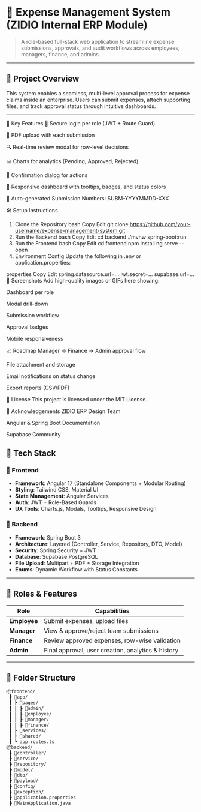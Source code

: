 

# 💼 Expense Management System (ZIDIO Internal ERP Module)

> A role-based full-stack web application to streamline expense submissions, approvals, and audit workflows across employees, managers, finance, and admins.

---

## 🚀 Project Overview

This system enables a seamless, multi-level approval process for expense claims inside an enterprise. Users can submit expenses, attach supporting files, and track approval status through intuitive dashboards.

---
🧪 Key Features
🔐 Secure login per role (JWT + Route Guard)

📄 PDF upload with each submission

🔍 Real-time review modal for row-level decisions

📊 Charts for analytics (Pending, Approved, Rejected)

💬 Confirmation dialog for actions

🎨 Responsive dashboard with tooltips, badges, and status colors

📜 Auto-generated Submission Numbers: SUBM-YYYYMMDD-XXX

🛠️ Setup Instructions
1. Clone the Repository
bash
Copy
Edit
git clone https://github.com/your-username/expense-management-system.git
2. Run the Backend
bash
Copy
Edit
cd backend
./mvnw spring-boot:run
3. Run the Frontend
bash
Copy
Edit
cd frontend
npm install
ng serve --open
4. Environment Config
Update the following in .env or application.properties:

properties
Copy
Edit
spring.datasource.url=...
jwt.secret=...
supabase.url=...
📸 Screenshots
Add high-quality images or GIFs here showing:

Dashboard per role

Modal drill-down

Submission workflow

Approval badges

Mobile responsiveness

📈 Roadmap
 Manager → Finance → Admin approval flow

 File attachment and storage

 Email notifications on status change

 Export reports (CSV/PDF)

📄 License
This project is licensed under the MIT License.

🤝 Acknowledgements
ZIDIO ERP Design Team

Angular & Spring Boot Documentation

Supabase Community
## 🔧 Tech Stack

### 🔹 Frontend
- **Framework**: Angular 17 (Standalone Components + Modular Routing)
- **Styling**: Tailwind CSS, Material UI
- **State Management**: Angular Services
- **Auth**: JWT + Role-Based Guards
- **UX Tools**: Charts.js, Modals, Tooltips, Responsive Design

### 🔹 Backend
- **Framework**: Spring Boot 3
- **Architecture**: Layered (Controller, Service, Repository, DTO, Model)
- **Security**: Spring Security + JWT
- **Database**: Supabase PostgreSQL
- **File Upload**: Multipart + PDF + Storage Integration
- **Enums**: Dynamic Workflow with Status Constants

---

## 🧠 Roles & Features

| Role      | Capabilities |
|-----------|--------------|
| **Employee** | Submit expenses, upload files |
| **Manager**  | View & approve/reject team submissions |
| **Finance**  | Review approved expenses, row-wise validation |
| **Admin**    | Final approval, user creation, analytics & history |

---

## 📁 Folder Structure

```bash
📦frontend/
 ┣ 📂app/
 ┃ ┣ 📂pages/
 ┃ ┃ ┣ 📂admin/
 ┃ ┃ ┣ 📂employee/
 ┃ ┃ ┣ 📂manager/
 ┃ ┃ ┣ 📂finance/
 ┃ ┣ 📂services/
 ┃ ┣ 📂shared/
 ┃ ┗ app.routes.ts
📦backend/
 ┣ 📂controller/
 ┣ 📂service/
 ┣ 📂repository/
 ┣ 📂model/
 ┣ 📂dto/
 ┣ 📂payload/
 ┣ 📂config/
 ┣ 📂exception/
 ┣ 📜application.properties
 ┣ 📜MainApplication.java
